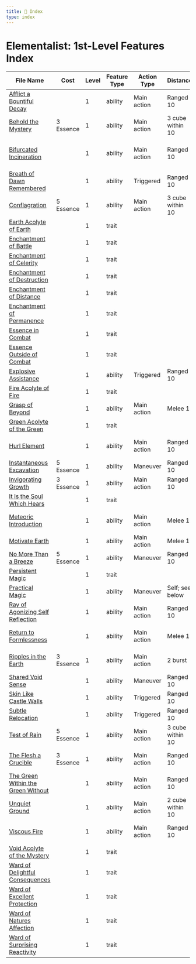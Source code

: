 ```yaml
---
title: 📑 Index
type: index
---
```


# Elementalist: 1st-Level Features Index

| File Name                                                                             | Cost      | Level | Feature Type | Action Type | Distance         | Target                   |
| ------------------------------------------------------------------------------------- | --------- | ----- | ------------ | ----------- | ---------------- | ------------------------ |
| [Afflict a Bountiful Decay](../Afflict%20a%20Bountiful%20Decay)                       |           | 1     | ability      | Main action | Ranged 10        | One creature             |
| [Behold the Mystery](../Behold%20the%20Mystery)                                       | 3 Essence | 1     | ability      | Main action | 3 cube within 10 | Each enemy in the area   |
| [Bifurcated Incineration](../Bifurcated%20Incineration)                               |           | 1     | ability      | Main action | Ranged 10        | Two creatures or objects |
| [Breath of Dawn Remembered](../Breath%20of%20Dawn%20Remembered)                       |           | 1     | ability      | Triggered   | Ranged 10        | Self or one ally         |
| [Conflagration](../Conflagration)                                                     | 5 Essence | 1     | ability      | Main action | 3 cube within 10 | Each enemy in the area   |
| [Earth Acolyte of Earth](../Earth%20Acolyte%20of%20Earth)                             |           | 1     | trait        |             |                  |                          |
| [Enchantment of Battle](../Enchantment%20of%20Battle)                                 |           | 1     | trait        |             |                  |                          |
| [Enchantment of Celerity](../Enchantment%20of%20Celerity)                             |           | 1     | trait        |             |                  |                          |
| [Enchantment of Destruction](../Enchantment%20of%20Destruction)                       |           | 1     | trait        |             |                  |                          |
| [Enchantment of Distance](../Enchantment%20of%20Distance)                             |           | 1     | trait        |             |                  |                          |
| [Enchantment of Permanence](../Enchantment%20of%20Permanence)                         |           | 1     | trait        |             |                  |                          |
| [Essence in Combat](../Essence%20in%20Combat)                                         |           | 1     | trait        |             |                  |                          |
| [Essence Outside of Combat](../Essence%20Outside%20of%20Combat)                       |           | 1     | trait        |             |                  |                          |
| [Explosive Assistance](../Explosive%20Assistance)                                     |           | 1     | ability      | Triggered   | Ranged 10        | Self or one ally         |
| [Fire Acolyte of Fire](../Fire%20Acolyte%20of%20Fire)                                 |           | 1     | trait        |             |                  |                          |
| [Grasp of Beyond](../Grasp%20of%20Beyond)                                             |           | 1     | ability      | Main action | Melee 1          | One creature             |
| [Green Acolyte of the Green](../Green%20Acolyte%20of%20the%20Green)                   |           | 1     | trait        |             |                  |                          |
| [Hurl Element](../Hurl%20Element)                                                     |           | 1     | ability      | Main action | Ranged 10        | One creature or object   |
| [Instantaneous Excavation](../Instantaneous%20Excavation)                             | 5 Essence | 1     | ability      | Maneuver    | Ranged 10        | Special                  |
| [Invigorating Growth](../Invigorating%20Growth)                                       | 3 Essence | 1     | ability      | Main action | Ranged 10        | One creature             |
| [It Is the Soul Which Hears](../It%20Is%20the%20Soul%20Which%20Hears)                 |           | 1     | trait        |             |                  |                          |
| [Meteoric Introduction](../Meteoric%20Introduction)                                   |           | 1     | ability      | Main action | Melee 1          | One creature or object   |
| [Motivate Earth](../Motivate%20Earth)                                                 |           | 1     | ability      | Main action | Melee 1          | Special                  |
| [No More Than a Breeze](../No%20More%20Than%20a%20Breeze)                             | 5 Essence | 1     | ability      | Maneuver    | Ranged 10        | Self or one ally         |
| [Persistent Magic](../Persistent%20Magic)                                             |           | 1     | trait        |             |                  |                          |
| [Practical Magic](../Practical%20Magic)                                               |           | 1     | ability      | Maneuver    | Self; see below  | Self                     |
| [Ray of Agonizing Self Reflection](../Ray%20of%20Agonizing%20Self%20Reflection)       |           | 1     | ability      | Main action | Ranged 10        | One creature or object   |
| [Return to Formlessness](../Return%20to%20Formlessness)                               |           | 1     | ability      | Main action | Melee 1          | One mundane object       |
| [Ripples in the Earth](../Ripples%20in%20the%20Earth)                                 | 3 Essence | 1     | ability      | Main action | 2 burst          | Each enemy in the area   |
| [Shared Void Sense](../Shared%20Void%20Sense)                                         |           | 1     | ability      | Maneuver    | Ranged 10        | Special                  |
| [Skin Like Castle Walls](../Skin%20Like%20Castle%20Walls)                             |           | 1     | ability      | Triggered   | Ranged 10        | Self or one ally         |
| [Subtle Relocation](../Subtle%20Relocation)                                           |           | 1     | ability      | Triggered   | Ranged 10        | Self or one ally         |
| [Test of Rain](../Test%20of%20Rain)                                                   | 5 Essence | 1     | ability      | Main action | 3 cube within 10 | Each enemy in the area   |
| [The Flesh a Crucible](../The%20Flesh%20a%20Crucible)                                 | 3 Essence | 1     | ability      | Main action | Ranged 10        | One creature or object   |
| [The Green Within the Green Without](../The%20Green%20Within%20the%20Green%20Without) |           | 1     | ability      | Main action | Ranged 10        | One creature             |
| [Unquiet Ground](../Unquiet%20Ground)                                                 |           | 1     | ability      | Main action | 2 cube within 10 | Each enemy in the area   |
| [Viscous Fire](../Viscous%20Fire)                                                     |           | 1     | ability      | Main action | Ranged 10        | One creature or object   |
| [Void Acolyte of the Mystery](../Void%20Acolyte%20of%20the%20Mystery)                 |           | 1     | trait        |             |                  |                          |
| [Ward of Delightful Consequences](../Ward%20of%20Delightful%20Consequences)           |           | 1     | trait        |             |                  |                          |
| [Ward of Excellent Protection](../Ward%20of%20Excellent%20Protection)                 |           | 1     | trait        |             |                  |                          |
| [Ward of Natures Affection](../Ward%20of%20Natures%20Affection)                       |           | 1     | trait        |             |                  |                          |
| [Ward of Surprising Reactivity](../Ward%20of%20Surprising%20Reactivity)               |           | 1     | trait        |             |                  |                          |
